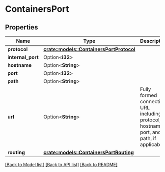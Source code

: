 # ContainersPort

## Properties

Name | Type | Description | Notes
------------ | ------------- | ------------- | -------------
**protocol** | [**crate::models::ContainersPortProtocol**](ContainersPortProtocol.md) |  | 
**internal_port** | Option<**i32**> |  | [optional]
**hostname** | Option<**String**> |  | [optional]
**port** | Option<**i32**> |  | [optional]
**path** | Option<**String**> |  | [optional]
**url** | Option<**String**> | Fully formed connection URL including protocol, hostname, port, and path, if applicable. | [optional]
**routing** | [**crate::models::ContainersPortRouting**](ContainersPortRouting.md) |  | 

[[Back to Model list]](../README.md#documentation-for-models) [[Back to API list]](../README.md#documentation-for-api-endpoints) [[Back to README]](../README.md)


